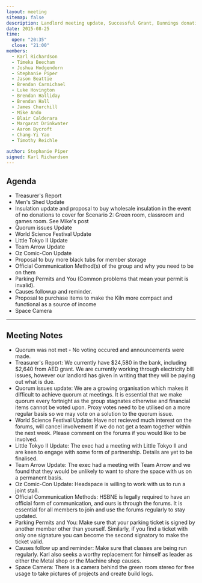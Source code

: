 ```yaml
---
layout: meeting
sitemap: false
description: Landlord meeting update, Successful Grant, Bunnings donation, Merchandise proposal, Headspace meeting pdate, World Science Festival, PPE budgeting, Comicon Workshop 
date: 2015-08-25
time:
  open: "20:35"
  close: "21:00"
members:
  - Karl Richardson
  - Timeka Beecham
  - Joshua Hodgendorn
  - Stephanie Piper
  - Jason Beattie
  - Brendan Carmichael
  - Luke Hovington
  - Brendan Halliday
  - Brendan Hall
  - James Churchill
  - Mike Ando
  - Blair Calderara
  - Margarat Drinkwater
  - Aaron Bycroft
  - Chang-Yi Yao
  - Timothy Reichle

author: Stephanie Piper
signed: Karl Richardson
---
```


## Agenda

  - Treasurer's Report
  - Men's Shed Update
  - Insulation update and proposal to buy wholesale insulation in the event of no donations to cover for Scenario 2: Green room, classroom and games room. See Mike's post
  - Quorum issues Update
  - World Science Festival Update 
  - Little Tokyo II Update
  - Team Arrow Update
  - Oz Comic-Con Update
  - Proposal to buy more black tubs for member storage
  - Official Communication Method(s) of the group and why you need to be on them
  - Parking Permits and You (Common problems that mean your permit is invalid).
  - Causes followup and reminder.
  - Proposal to purchase items to make the Kiln more compact and functional as a source of income
  - Space Camera

---

## Meeting Notes

  - Quorum was not met - No voting occured and announcements were made. 
  - Treasurer's Report: We currently have $24,580 in the bank, including $2,640 from AED grant. We are currently working through electricity bill issues, however our landlord has given in writing that they will be paying out what is due. 
  - Quorum issues update: We are a growing organisation which makes it difficult to achieve quorum at meetings.  It is essential that we make quorum every fortnight as the group stagnates otherwise and financial items cannot be voted upon.  Proxy votes need to be utilised on a more regular basis so we may vote on a solution to the quorum issue. 
  - World Science Festival Update: Have not recieved much interest on the forums, will cancel involvement if we do not get a team together within the next week. Please comment on the forums if you would like to be involved. 
  - Little Tokyo II Update:  The exec had a meeting with Little Tokyo II and are keen to engage with some form of partnership.  Details are yet to be finalised. 
  - Team Arrow Update:  The exec had a meeting with Team Arrow and we found that they would be unlikely to want to share the space with us on a permanent basis.  
  - Oz Comic-Con Update:  Headspace is willing to work with us to run a joint stall.  
  - Official Communication Methods:  HSBNE is legally required to have an official form of communication, and ours is through the forums.  It is essential for all members to join and use the forums regularly to stay updated. 
  - Parking Permits and You: Make sure that your parking ticket is signed by another member other than yourself.  Similarly, if you find a ticket with only one signature you can become the second signatory to make the ticket valid. 
  - Causes follow up and reminder:  Make sure that classes are being run regularly.  Karl also seeks a worthy replacement for himself as leader as either the Metal shop or the Machine shop causes.  
  - Space Camera:  There is a camera behind the green room stereo for free usage to take pictures of projects and create build logs. 
